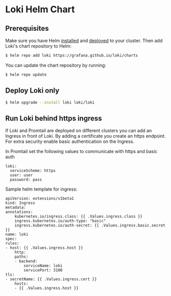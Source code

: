 # Loki Helm Chart

## Prerequisites

Make sure you have Helm [installed](https://helm.sh/docs/using_helm/#installing-helm) and
[deployed](https://helm.sh/docs/using_helm/#installing-tiller) to your cluster. Then add
Loki's chart repository to Helm:

```bash
$ helm repo add loki https://grafana.github.io/loki/charts
```

You can update the chart repository by running:

```bash
$ helm repo update
```

## Deploy Loki only

```bash
$ helm upgrade --install loki loki/loki
```

## Run Loki behind https ingress

If Loki and Promtail are deployed on different clusters you can add an Ingress in front of Loki.
By adding a certificate you create an https endpoint. For extra security enable basic authentication on the Ingress.

In Promtail set the following values to communicate with https and basic auth

```
loki:
  serviceScheme: https
  user: user
  password: pass
```

Sample helm template for ingress:
```
apiVersion: extensions/v1beta1
kind: Ingress
metadata:
annotations:
    kubernetes.io/ingress.class: {{ .Values.ingress.class }}
    ingress.kubernetes.io/auth-type: "basic"
    ingress.kubernetes.io/auth-secret: {{ .Values.ingress.basic.secret }}
name: loki
spec:
rules:
- host: {{ .Values.ingress.host }}
    http:
    paths:
    - backend:
        serviceName: loki
        servicePort: 3100
tls:
- secretName: {{ .Values.ingress.cert }}
    hosts:
    - {{ .Values.ingress.host }}
```

